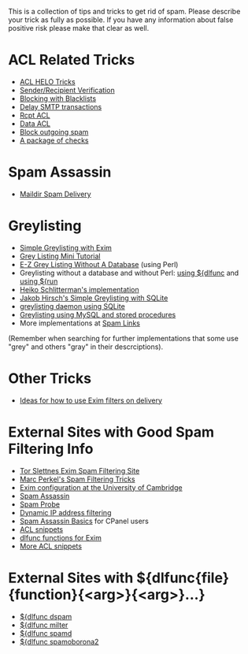 This is a collection of tips and tricks to get rid of spam. Please
describe your trick as fully as possible. If you have any information
about false positive risk please make that clear as well.

ACL Related Tricks
==================
-   [ACL HELO Tricks](AclHeloTricks)
-   [Sender/Recipient Verification](Verification)
-   [Blocking with Blacklists](BlackLists)
-   [Delay SMTP transactions](DelayTransactions)
-   [Rcpt ACL](AclSmtpRcpt)
-   [Data ACL](AclSmtpData)
-   [Block outgoing spam](BlockCracking)
-   [A package of checks](LenasConfig)

Spam Assassin
=============
-   [Maildir Spam Delivery](MaildirSpamDelivery)

Greylisting
===========
-   [Simple Greylisting with Exim](SimpleGreylisting)
-   [Grey Listing Mini Tutorial](FastGrayListMiniTutorial)
-   [E-Z Grey Listing Without A Database](DbLessGreyListing) (using
    Perl)
-   Greylisting without a database and without Perl: [using
    ${dlfunc](DbLessGreyListingC) and [using
    ${run](DbLessGreyListingRun)
-   [Heiko Schlitterman's
    implementation](http://www.schlittermann.de/doc/grey.shtml)
-   [Jakob Hirsch's Simple Greylisting with
    SQLite](http://plonk.de/sw/exim/greylist.txt)
-   [greylisting daemon using SQLite](http://greylstd.cmeerw.org)
-   [Greylisting using MySQL and stored
    procedures](http://www.phcomp.co.uk/TechTutorial/HOWTOs/GreyListing.php)
-   More implementations at [Spam
    Links](http://spamlinks.net/filter-server-greylist.htm#implement-exim)

(Remember when searching for further implementations that some use
"grey" and others "gray" in their descrciptions).

Other Tricks
============
-   [Ideas for how to use Exim filters on
    delivery](MailFilteringTips)

External Sites with Good Spam Filtering Info
============================================
-   [Tor Slettnes Exim Spam Filtering
    Site](http://slett.net/spam-filtering-for-mx/)
-   [Marc Perkel's Spam Filtering
    Tricks](http://www.junkemailfilter.com/spam/how_it_works.html)
-   [Exim configuration at the University of
    Cambridge](http://www-uxsup.csx.cam.ac.uk/~fanf2/hermes/doc/talks/2005-02-eximconf/paper.html)
-   [Spam Assassin](http://www.spamassassin.org)
-   [Spam Probe](http://spamprobe.sourceforge.net/)
-   [Dynamic IP address filtering](http://tanaya.net/DynaStop/)
-   [Spam Assassin
    Basics](http://blog.webhosting.uk.com/2006/09/26/spam-assassin-basics/)
    for CPanel users
-   [ACL snippets](http://tehran.lain.pl/exim-snippets.html)
-   [dlfunc functions for Exim](http://www.ols.es/exim/dlext/)
-   [More ACL snippets](http://www.ols.es/exim/acl/)

External Sites with ${dlfunc{file}{function}{\<arg\>}{\<arg\>}...}
===================================================================
-   [${dlfunc dspam](http://mta.org.ua/exim-conf/dlfunc/dspam/)
-   [${dlfunc milter](http://mta.org.ua/exim-conf/dlfunc/milter/)
-   [${dlfunc spamd](http://mta.org.ua/exim-conf/dlfunc/spamd/)
-   [${dlfunc
    spamoborona2](http://mta.org.ua/exim-conf/dlfunc/spamoborona2/)
